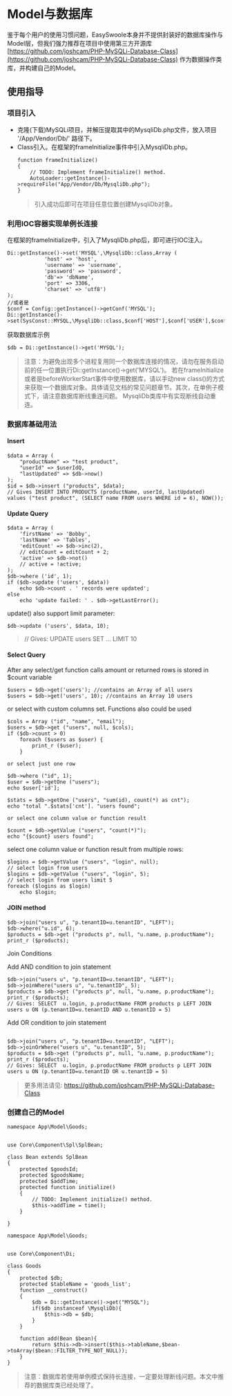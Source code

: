 # Model与数据库
鉴于每个用户的使用习惯问题，EasySwoole本身并不提供封装好的数据库操作与Model层，但我们强力推荐在项目中使用第三方开源库[https://github.com/joshcam/PHP-MySQLi-Database-Class](https://github.com/joshcam/PHP-MySQLi-Database-Class)
作为数据操作类库，并构建自己的Model。
## 使用指导
### 项目引入
- 克隆(下载)MySQLi项目，并解压提取其中的MysqliDb.php文件，放入项目 '/App/Vendor/Db/' 路径下。
- Class引入。在框架的frameInitialize事件中引入MysqliDb.php。
    ```
    function frameInitialize()
    {
        // TODO: Implement frameInitialize() method.
        AutoLoader::getInstance()->requireFile("App/Vendor/Db/MysqliDb.php");
    }
    ```
    > 引入成功后即可在项目任意位置创建MysqliDb对象。
    
    
### 利用IOC容器实现单例长连接
在框架的frameInitialize中，引入了MysqliDb.php后，即可进行IOC注入。
```
Di::getInstance()->set('MYSQL',\MysqliDb::class,Array (
            'host' => 'host',
            'username' => 'username',
            'password' => 'password',
            'db'=> 'dbName',
            'port' => 3306,
            'charset' => 'utf8')
);
//或者是
$conf = Config::getInstance()->getConf('MYSQL'); 
Di::getInstance()->set(SysConst::MYSQL,\MysqliDb::class,$conf['HOST'],$conf['USER'],$conf['PASSWORD'],$conf['DB_NAME']);
```

获取数据库示例
```
$db = Di::getInstance()->get('MYSQL');
```

> 注意：为避免出现多个进程复用同一个数据库连接的情况，请勿在服务启动前的任一位置执行Di::getInstance()->get('MYSQL')。
若在frameInitialize或者是beforeWorkerStart事件中使用数据库，请以手动new class()的方式来获取一个数据库对象。具体请见文档的常见问题章节。其次，在单例子模式下，请注意数据库断线重连问题。
MysqliDb类库中有实现断线自动重连。

### 数据库基础用法

#### Insert
```
$data = Array (
    "productName" => "test product",
    "userId" => $userIdQ,
    "lastUpdated" => $db->now()
);
$id = $db->insert ("products", $data);
// Gives INSERT INTO PRODUCTS (productName, userId, lastUpdated) values ("test product", (SELECT name FROM users WHERE id = 6), NOW());
```

#### Update Query
```
$data = Array (
	'firstName' => 'Bobby',
	'lastName' => 'Tables',
	'editCount' => $db->inc(2),
	// editCount = editCount + 2;
	'active' => $db->not()
	// active = !active;
);
$db->where ('id', 1);
if ($db->update ('users', $data))
    echo $db->count . ' records were updated';
else
    echo 'update failed: ' . $db->getLastError();
```
update() also support limit parameter:
```
$db->update ('users', $data, 10);
```
> // Gives: UPDATE users SET ... LIMIT 10

#### Select Query

After any select/get function calls amount or returned rows is stored in $count variable
```
$users = $db->get('users'); //contains an Array of all users 
$users = $db->get('users', 10); //contains an Array 10 users
```

or select with custom columns set. Functions also could be used

```
$cols = Array ("id", "name", "email");
$users = $db->get ("users", null, $cols);
if ($db->count > 0)
    foreach ($users as $user) { 
        print_r ($user);
    }

or select just one row

$db->where ("id", 1);
$user = $db->getOne ("users");
echo $user['id'];

$stats = $db->getOne ("users", "sum(id), count(*) as cnt");
echo "total ".$stats['cnt']. "users found";

or select one column value or function result

$count = $db->getValue ("users", "count(*)");
echo "{$count} users found";
```

select one column value or function result from multiple rows:
```
$logins = $db->getValue ("users", "login", null);
// select login from users
$logins = $db->getValue ("users", "login", 5);
// select login from users limit 5
foreach ($logins as $login)
    echo $login;
```
#### JOIN method

```
$db->join("users u", "p.tenantID=u.tenantID", "LEFT");
$db->where("u.id", 6);
$products = $db->get ("products p", null, "u.name, p.productName");
print_r ($products);
```

Join Conditions

Add AND condition to join statement
```
$db->join("users u", "p.tenantID=u.tenantID", "LEFT");
$db->joinWhere("users u", "u.tenantID", 5);
$products = $db->get ("products p", null, "u.name, p.productName");
print_r ($products);
// Gives: SELECT  u.login, p.productName FROM products p LEFT JOIN users u ON (p.tenantID=u.tenantID AND u.tenantID = 5)
```
Add OR condition to join statement
```

$db->join("users u", "p.tenantID=u.tenantID", "LEFT");
$db->joinOrWhere("users u", "u.tenantID", 5);
$products = $db->get ("products p", null, "u.name, p.productName");
print_r ($products);
// Gives: SELECT  u.login, p.productName FROM products p LEFT JOIN users u ON (p.tenantID=u.tenantID OR u.tenantID = 5)
```

> 更多用法请见: https://github.com/joshcam/PHP-MySQLi-Database-Class

### 创建自己的Model
```
namespace App\Model\Goods;


use Core\Component\Spl\SplBean;

class Bean extends SplBean
{
    protected $goodsId;
    protected $goodsName;
    protected $addTime;
    protected function initialize()
    {
        // TODO: Implement initialize() method.
        $this->addTime = time();
    }

}
```

```
namespace App\Model\Goods;


use Core\Component\Di;

class Goods
{
    protected $db;
    protected $tableName = 'goods_list';
    function __construct()
    {
        $db = Di::getInstance()->get("MYSQL");
        if($db instanceof \MysqliDb){
            $this->db = $db;
        }
    }

    function add(Bean $bean){
        return $this->db->insert($this->tableName,$bean->toArray($bean::FILTER_TYPE_NOT_NULL));
    }
}
```

>注意：数据库若使用单例模式保持长连接，一定要处理断线问题。本文中推荐的数据库类已经处理了。

<script>
    var _hmt = _hmt || [];
    (function() {
        var hm = document.createElement("script");
        hm.src = "https://hm.baidu.com/hm.js?4c8d895ff3b25bddb6fa4185c8651cc3";
        var s = document.getElementsByTagName("script")[0];
        s.parentNode.insertBefore(hm, s);
    })();
</script>
